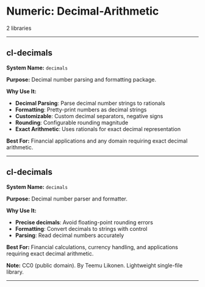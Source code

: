 # Numeric: Decimal-Arithmetic

2 libraries

---

## cl-decimals

**System Name:** `decimals`

**Purpose:** Decimal number parsing and formatting package.

**Why Use It:**
- **Decimal Parsing**: Parse decimal number strings to rationals
- **Formatting**: Pretty-print numbers as decimal strings
- **Customizable**: Custom decimal separators, negative signs
- **Rounding**: Configurable rounding magnitude
- **Exact Arithmetic**: Uses rationals for exact decimal representation

**Best For:** Financial applications and any domain requiring exact decimal arithmetic.

---


## cl-decimals

**System Name:** `decimals`

**Purpose:** Decimal number parser and formatter.

**Why Use It:**
- **Precise decimals**: Avoid floating-point rounding errors
- **Formatting**: Convert decimals to strings with control
- **Parsing**: Read decimal numbers accurately

**Best For:** Financial calculations, currency handling, and applications requiring exact decimal arithmetic.

**Note:** CC0 (public domain). By Teemu Likonen. Lightweight single-file library.

---


